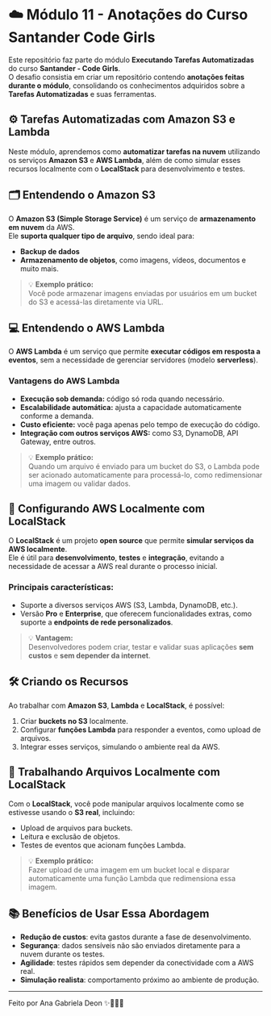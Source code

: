 # ☁️ Módulo 11 - Anotações do Curso Santander Code Girls

Este repositório faz parte do módulo **Executando Tarefas Automatizadas** do curso **Santander - Code Girls**.  
O desafio consistia em criar um repositório contendo **anotações feitas durante o módulo**, consolidando os conhecimentos adquiridos sobre a **Tarefas Automatizadas** e suas ferramentas.

## ⚙️ Tarefas Automatizadas com Amazon S3 e Lambda

Neste módulo, aprendemos como **automatizar tarefas na nuvem** utilizando os serviços **Amazon S3** e **AWS Lambda**, além de como simular esses recursos localmente com o **LocalStack** para desenvolvimento e testes.


## 🗂 Entendendo o Amazon S3

O **Amazon S3 (Simple Storage Service)** é um serviço de **armazenamento em nuvem** da AWS.  
Ele **suporta qualquer tipo de arquivo**, sendo ideal para:

- **Backup de dados**
- **Armazenamento de objetos**, como imagens, vídeos, documentos e muito mais.

> 💡 **Exemplo prático:**  
> Você pode armazenar imagens enviadas por usuários em um bucket do S3 e acessá-las diretamente via URL.


## 💻 Entendendo o AWS Lambda

O **AWS Lambda** é um serviço que permite **executar códigos em resposta a eventos**, sem a necessidade de gerenciar servidores (modelo **serverless**).

### **Vantagens do AWS Lambda**
- **Execução sob demanda:** código só roda quando necessário.  
- **Escalabilidade automática:** ajusta a capacidade automaticamente conforme a demanda.  
- **Custo eficiente:** você paga apenas pelo tempo de execução do código.  
- **Integração com outros serviços AWS:** como S3, DynamoDB, API Gateway, entre outros.

> 💡 **Exemplo prático:**  
> Quando um arquivo é enviado para um bucket do S3, o Lambda pode ser acionado automaticamente para processá-lo, como redimensionar uma imagem ou validar dados.


## 🧪 Configurando AWS Localmente com LocalStack

O **LocalStack** é um projeto **open source** que permite **simular serviços da AWS localmente**.  
Ele é útil para **desenvolvimento**, **testes** e **integração**, evitando a necessidade de acessar a AWS real durante o processo inicial.

### **Principais características:**
- Suporte a diversos serviços AWS (S3, Lambda, DynamoDB, etc.).
- Versão **Pro** e **Enterprise**, que oferecem funcionalidades extras, como suporte a **endpoints de rede personalizados**.

> 💡 **Vantagem:**  
> Desenvolvedores podem criar, testar e validar suas aplicações **sem custos** e **sem depender da internet**.

## 🛠 Criando os Recursos

Ao trabalhar com **Amazon S3**, **Lambda** e **LocalStack**, é possível:

1. Criar **buckets no S3** localmente.  
2. Configurar **funções Lambda** para responder a eventos, como upload de arquivos.  
3. Integrar esses serviços, simulando o ambiente real da AWS.

## 📂 Trabalhando Arquivos Localmente com LocalStack

Com o **LocalStack**, você pode manipular arquivos localmente como se estivesse usando o **S3 real**, incluindo:

- Upload de arquivos para buckets.
- Leitura e exclusão de objetos.
- Testes de eventos que acionam funções Lambda.

> 💡 **Exemplo prático:**  
> Fazer upload de uma imagem em um bucket local e disparar automaticamente uma função Lambda que redimensiona essa imagem.

## 📚 Benefícios de Usar Essa Abordagem

- **Redução de custos**: evita gastos durante a fase de desenvolvimento.  
- **Segurança**: dados sensíveis não são enviados diretamente para a nuvem durante os testes.  
- **Agilidade**: testes rápidos sem depender da conectividade com a AWS real.  
- **Simulação realista**: comportamento próximo ao ambiente de produção.
---
Feito por Ana Gabriela Deon ✨👩🏻‍💻
